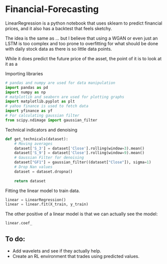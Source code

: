 # Financial-Forecasting

LinearRegression is a python notebook that uses sklearn to predict financial prices, and it also has a backtest that feels sketchy.

The idea is the same as ... but I believe that using a WGAN or even just an LSTM is too complex and too prone to overfitting for what should be done with daily stock data as there is so little data points.

While it does predict the future price of the asset, the point of it is to look at it as a 

Importing libraries
```python
# pandas and numpy are used for data manipulation
import pandas as pd
import numpy as np
# matplotlib and seaborn are used for plotting graphs
import matplotlib.pyplot as plt
# yahoo finance is used to fetch data
import yfinance as yf
# For calculating gaussian filter
from scipy.ndimage import gaussian_filter
```

Technical indicators and denoising
```python
def get_technicals(dataset):
    # Moving averages
    dataset['S_3'] = dataset['Close'].rolling(window=3).mean()
    dataset['S_9'] = dataset['Close'].rolling(window=9).mean()
    # Gaussian Filter for denoising
    dataset["GF1"] = gaussian_filter((dataset["Close"]), sigma=1)
    # Drop Nan values
    dataset = dataset.dropna()
    
    return dataset
```

Fitting the linear model to train data.
```python
linear = LinearRegression()
linear = linear.fit(X_train, y_train)
```

The other positive of a linear model is that we can actually see the model:
```python
linear.coef_
```

## To do:
- Add wavelets and see if they actually help.
- Create an RL environment that trades using predicted values.
